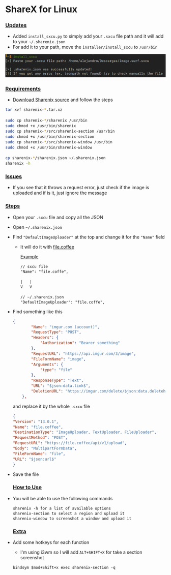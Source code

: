 # ShareX for Linux

### <ins>Updates
* Added `install_sxcu.py` to simply add your `.sxcu` file path and it will add to your `~/.sharenix.json`
* For add it to your path, move the `installer/install_sxcu` to `/usr/bin`

![Prev](https://raw.githubusercontent.com/alejandromume/sharex-for-linux/main/installer/20203.png)


### <ins>Requirements

* [Download Sharenix source](https://github.com/Francesco149/sharenix/releases) and follow the steps

```bash
tar xvf sharenix-*.tar.xz

sudo cp sharenix-*/sharenix /usr/bin
sudo chmod +x /usr/bin/sharenix
sudo cp sharenix-*/src/sharenix-section /usr/bin
sudo chmod +x /usr/bin/sharenix-section
sudo cp sharenix-*/src/sharenix-window /usr/bin
sudo chmod +x /usr/bin/sharenix-window 

cp sharenix-*/sharenix.json ~/.sharenix.json
sharenix -h
```

### <ins>Issues
 
 * If you see that it throws a request error, just check if the image is uploaded and if is it, just ignore the message

### <ins>Steps

* Open your `.sxcu` file and copy all the JSON 
* Open `~/.sharenix.json`
* Find `"DefaultImageUploader"` at the top and change it for the `"Name"` field 
  * It will do it with [file.coffee](https://file.coffee/) 

    <ins>Example

    ```
    // sxcu file
    "Name": "file.coffe",

    |   |
    V   V

    // ~/.sharenix.json
    "DefaultImageUploader": "file.coffe",
    ```

* Find something like this

    ```json
    {
            "Name": "imgur.com (account)",
            "RequestType": "POST",
            "Headers": {
                "Authorization": "Bearer something"
            },
            "RequestURL": "https://api.imgur.com/3/image",
            "FileFormName": "image",
            "Arguments": {
                "type": "file"
            },
            "ResponseType": "Text",
            "URL": "$json:data.link$",
            "DeletionURL": "https://imgur.com/delete/$json:data.deletehash$"
        },
    ```

    and replace it by the whole `.sxcu` file

    ```json
    {
  "Version": "13.0.1",
  "Name": "file.coffee",
  "DestinationType": "ImageUploader, TextUploader, FileUploader",
  "RequestMethod": "POST",
  "RequestURL": "https://file.coffee/api/v1/upload",
  "Body": "MultipartFormData",
  "FileFormName": "file",
  "URL": "$json:url$"
    }
    ```

* Save the file 


    ### <ins>How to Use

* You will be able to use the following commands

    ```
    sharenix -h for a list of available options
    sharenix-section to select a region and upload it
    sharenix-window to screenshot a window and upload it
    ```

    ### <ins>Extra

* Add some hotkeys for each function
  * I'm using i3wm so I will add `ALT+SHIFT+X` for take a section screenshot
  
  ```
  bindsym $mod+Shift+x exec sharenix-section -q
  ```

